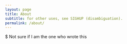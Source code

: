 ```yaml
---
layout: page
title: About
subtitle: for other uses, see SIGHUP (disambiguation).
permalink: /about/
---
```


$ Not sure if I am the one who wrote this
